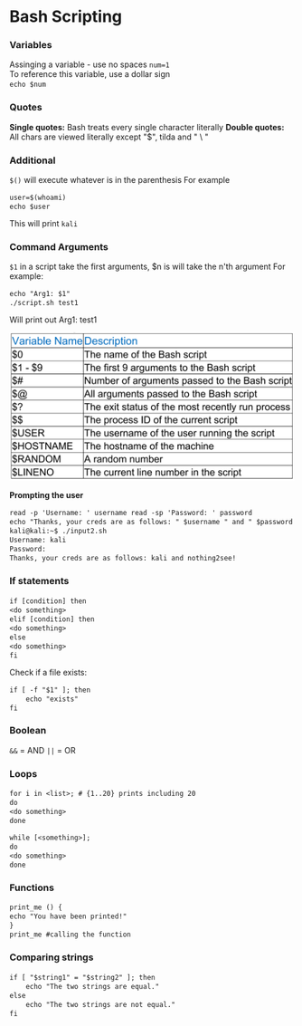 # Bash Scripting

### Variables  
Assinging a variable - use no spaces
`num=1`  
To reference this variable, use a dollar sign  
`echo $num`

### Quotes  
**Single quotes:** Bash treats every single character literally
**Double quotes:** All chars are viewed literally except "$", tilda and " \ "


### Additional
`$()` will execute whatever is in the parenthesis
For example
```
user=$(whoami)
echo $user
```
This will print `kali`  

### Command Arguments
`$1`  in a script take the first arguments, $n is will take the n'th argument 
For example:   
```
echo "Arg1: $1"
./script.sh test1
```
Will print out Arg1: test1  

![](../../Assets/Pasted%20image%2020220911201928.png)

**Prompting the user**
```
read -p 'Username: ' username read -sp 'Password: ' password 
echo "Thanks, your creds are as follows: " $username " and " $password 
kali@kali:~$ ./input2.sh
Username: kali 
Password: 
Thanks, your creds are as follows: kali and nothing2see!
```

### If statements

```
if [condition] then
<do something>
elif [condition] then
<do something>
else
<do something>
fi
```

Check if a file exists: 
```
if [ -f "$1" ]; then
	echo "exists"
fi
```

### Boolean
`&&` =  AND
`||` = OR

### Loops
```
for i in <list>; # {1..20} prints including 20
do
<do something>
done
```

```
while [<something>]; 
do
<do something>
done
```

### Functions
```
print_me () {
echo "You have been printed!" 
} 
print_me #calling the function
```

### Comparing strings
```
if [ "$string1" = "$string2" ]; then
	echo "The two strings are equal."
else
	echo "The two strings are not equal."
fi

```